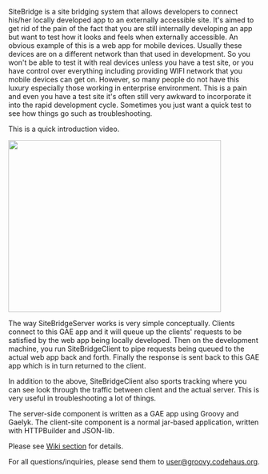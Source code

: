 SiteBridge is a site bridging system that allows developers to connect his/her locally developed app to an externally accessible site. It's aimed to get rid of the pain of the fact that you are still internally developing an app but want to test how it looks and feels when externally accessible. An obvious example of this is a web app for mobile devices. Usually these devices are on a different network than that used in development. So you won't be able to test it with real devices unless you have a test site, or you have control over everything including providing WIFI network that you mobile devices can get on. However, so many people do not have this luxury especially those working in enterprise environment. This is a pain and even you have a test site it's often still very awkward to incorporate it into the rapid development cycle. Sometimes you just want a quick test to see how things go such as troubleshooting.

This is a quick introduction video.

<a href='http://www.youtube.com/watch?feature=player_embedded&v=UxhLthKSr_E' target='_blank'><img src='http://img.youtube.com/vi/UxhLthKSr_E/0.jpg' width='425' height=344 /></a>

The way SiteBridgeServer works is very simple conceptually. Clients connect to this GAE app and it will queue up the clients' requests to be satisfied by the web app being locally developed. Then on the development machine, you run SiteBridgeClient to pipe requests being queued to the actual web app back and forth. Finally the response is sent back to this GAE app which is in turn returned to the client.

In addition to the above, SiteBridgeClient also sports tracking where you can see look through the traffic between client and the actual server. This is very useful in troubleshooting a lot of things.

The server-side component is written as a GAE app using Groovy and Gaelyk. The client-site component is a normal jar-based application, written with HTTPBuilder and JSON-lib.

Please see [Wiki section](http://code.google.com/p/sitebridgeserver/w/list) for details.

For all questions/inquiries, please send them to user@groovy.codehaus.org.